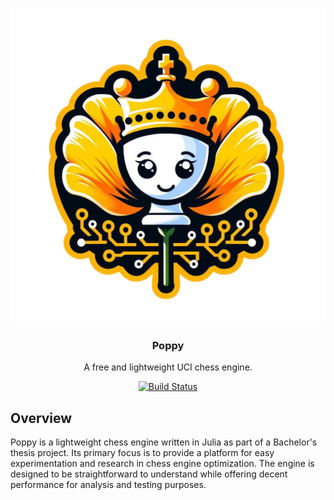 <div align="center">

  ![Poppy][poppy-logo]

  <h3>Poppy</h3>

  A free and lightweight UCI chess engine.

  [![Build Status](https://github.com/aherbrich/Poppy.jl/actions/workflows/CI.yml/badge.svg?branch=main)](https://github.com/aherbrich/Poppy.jl/actions/workflows/CI.yml?query=branch%3Amain)
  
</div>


## Overview

Poppy is a lightweight chess engine written in Julia as part of a Bachelor's thesis project. Its primary focus is to provide a platform for easy experimentation and research in chess engine optimization. The engine is designed to be straightforward to understand while offering decent performance for analysis and testing purposes.


[poppy-logo]: https://github.com/aherbrich/Poppy.jl/blob/main/docs/poppy-logo.png
